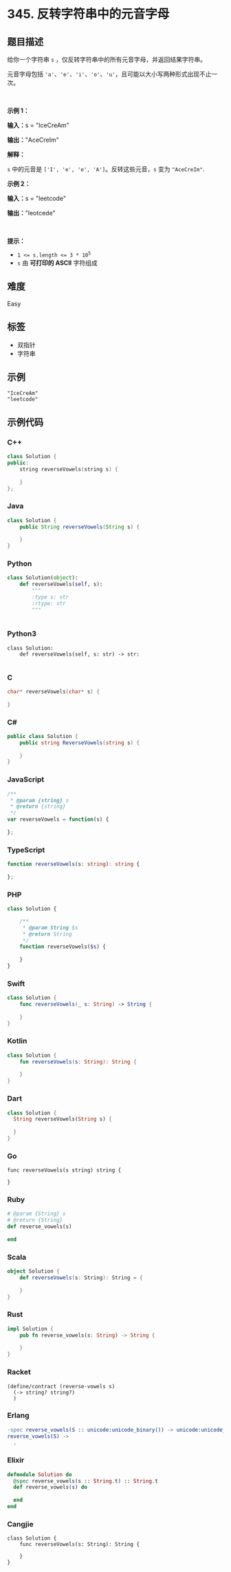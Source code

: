 # 345. 反转字符串中的元音字母

## 题目描述

<p>给你一个字符串 <code>s</code> ，仅反转字符串中的所有元音字母，并返回结果字符串。</p>

<p>元音字母包括 <code>'a'</code>、<code>'e'</code>、<code>'i'</code>、<code>'o'</code>、<code>'u'</code>，且可能以大小写两种形式出现不止一次。</p>

<p>&nbsp;</p>

<p><strong class="example">示例 1：</strong></p>

<div class="example-block">
<p><strong>输入：</strong><span class="example-io">s = "IceCreAm"</span></p>

<p><span class="example-io"><b>输出：</b>"AceCreIm"</span></p>

<p><strong>解释：</strong></p>

<p><code>s</code>&nbsp;中的元音是&nbsp;<code>['I', 'e', 'e', 'A']</code>。反转这些元音，<code>s</code> 变为&nbsp;<code>"AceCreIm"</code>.</p>
</div>

<p><strong class="example">示例 2：</strong></p>

<div class="example-block">
<p><span class="example-io"><b>输入：</b>s = "leetcode"</span></p>

<p><strong>输出：</strong><span class="example-io">"leotcede"</span></p>

<p>&nbsp;</p>
</div>

<p><strong>提示：</strong></p>

<ul>
	<li><code>1 &lt;= s.length &lt;= 3 * 10<sup>5</sup></code></li>
	<li><code>s</code> 由 <strong>可打印的 ASCII</strong> 字符组成</li>
</ul>


## 难度

Easy

## 标签

- 双指针
- 字符串

## 示例

```
"IceCreAm"
"leetcode"
```

## 示例代码

### C++

```cpp
class Solution {
public:
    string reverseVowels(string s) {
        
    }
};
```

### Java

```java
class Solution {
    public String reverseVowels(String s) {
        
    }
}
```

### Python

```python
class Solution(object):
    def reverseVowels(self, s):
        """
        :type s: str
        :rtype: str
        """
        
```

### Python3

```python3
class Solution:
    def reverseVowels(self, s: str) -> str:
        
```

### C

```c
char* reverseVowels(char* s) {
    
}
```

### C#

```csharp
public class Solution {
    public string ReverseVowels(string s) {
        
    }
}
```

### JavaScript

```javascript
/**
 * @param {string} s
 * @return {string}
 */
var reverseVowels = function(s) {
    
};
```

### TypeScript

```typescript
function reverseVowels(s: string): string {
    
};
```

### PHP

```php
class Solution {

    /**
     * @param String $s
     * @return String
     */
    function reverseVowels($s) {
        
    }
}
```

### Swift

```swift
class Solution {
    func reverseVowels(_ s: String) -> String {
        
    }
}
```

### Kotlin

```kotlin
class Solution {
    fun reverseVowels(s: String): String {
        
    }
}
```

### Dart

```dart
class Solution {
  String reverseVowels(String s) {
    
  }
}
```

### Go

```golang
func reverseVowels(s string) string {
    
}
```

### Ruby

```ruby
# @param {String} s
# @return {String}
def reverse_vowels(s)
    
end
```

### Scala

```scala
object Solution {
    def reverseVowels(s: String): String = {
        
    }
}
```

### Rust

```rust
impl Solution {
    pub fn reverse_vowels(s: String) -> String {
        
    }
}
```

### Racket

```racket
(define/contract (reverse-vowels s)
  (-> string? string?)
  )
```

### Erlang

```erlang
-spec reverse_vowels(S :: unicode:unicode_binary()) -> unicode:unicode_binary().
reverse_vowels(S) ->
  .
```

### Elixir

```elixir
defmodule Solution do
  @spec reverse_vowels(s :: String.t) :: String.t
  def reverse_vowels(s) do
    
  end
end
```

### Cangjie

```cangjie
class Solution {
    func reverseVowels(s: String): String {

    }
}
```


